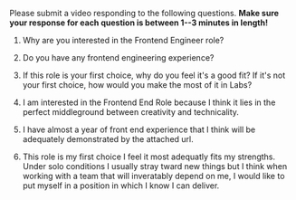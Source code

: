 Please submit a video responding to the following questions. **Make sure your response for each question is between 1--3 minutes in length!**

1.  Why are you interested in the Frontend Engineer role?
2.  Do you have any frontend engineering experience?
3.  If this role is your first choice, why do you feel it's a good fit? If it's not your first choice, how would you make the most of it in Labs?




1.  I am interested in the Frontend End Role because I think it lies in the perfect middleground between creativity and technicality. 
2.  I have almost a year of front end experience that I think will be adequately demonstrated by the attached url.
3.  This role is my first choice I feel it most adequatly fits my strengths. Under solo conditions I usually stray tward new things but I think when working with a team that will inveratably depend on me, I would like to put myself in a position in which I know I can deliver. 